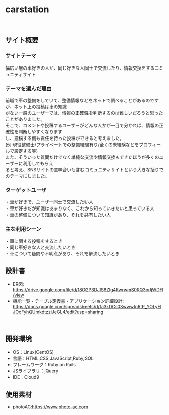 # carstation
​
## サイト概要
### サイトテーマ
​幅広い層の車好きの人が、同じ好きな人同士で交流したり、情報交換をするコミュニティサイト

### テーマを選んだ理由
前職で車の整備をしていて、整備情報などをネットで調べることがあるのですが、ネット上の投稿は車の知識<br>
がない一般のユーザーでは、情報の正確性を判断するのは難しいだろうと思ったことがありました。<br>
そこで、コメントや投稿するユーザーがどんな人かが一目で分かれば、情報の正確性を判断しやすくなります<br>
し、投稿する側も責任を持った投稿ができると考えました。<br>
(例:現役整備士/プライベートでの整備経験有り/全くの未経験などをプロフィールで設定する等)<br>
また、そういった質問だけでなく単純な交流や情報交換もできたほうが多くのユーザーに利用してもらえ<br>
ると考え、SNSサイトの意味合いも含むコミュニティサイトという大きな括りでのテーマにしました。

### ターゲットユーザ
・車が好きで、ユーザー同士で交流したい人<br>
・車が好きだが知識はあまりなく、これから知っていきたいと思っている人<br>
・車の整備について知識があり、それを共有したい人

### 主な利用シーン
・車に関する投稿をするとき<br>
・同じ車好きな人と交流したいとき<br>
・車について疑問や不明点があり、それを解決したいとき
## 設計書
- ER図:
<https://drive.google.com/file/d/18O2P3DJIS8ZIg4KwrwmS0RQ3orljWDFI/view>
- 機能一覧・テーブル定義書・アプリケーション詳細設計:
<https://docs.google.com/spreadsheets/d/1a3kDCs03wwwtn6tP_YOLyElJOoFyhQUmkdtzziJeGL4/edit?usp=sharing>

​
## 開発環境
- OS：Linux(CentOS)
- 言語：HTML,CSS,JavaScript,Ruby,SQL
- フレームワーク：Ruby on Rails
- JSライブラリ：jQuery
- IDE：Cloud9
​
## 使用素材
- photoAC:https://www.photo-ac.com